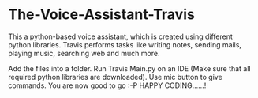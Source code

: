 # The-Voice-Assistant-Travis
This a python-based voice assistant, which is created using different python libraries. Travis performs tasks like writing notes, sending mails, playing music, searching web and much more.

Add the files into a folder.
Run Travis Main.py on an IDE (Make sure that all required python libraries are downloaded).
Use mic button to give commands.
You are now good to go :-P
HAPPY CODING......!
